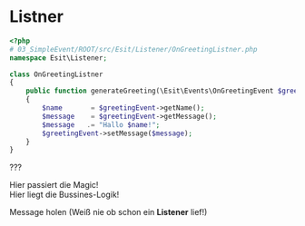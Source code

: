 # Listner

```php
<?php
# 03_SimpleEvent/ROOT/src/Esit/Listener/OnGreetingListner.php
namespace Esit\Listener;

class OnGreetingListner
{
    public function generateGreeting(\Esit\Events\OnGreetingEvent $greetingEvent)
    {
        $name       = $greetingEvent->getName();
        $message    = $greetingEvent->getMessage();
        $message   .= "Hallo $name!";
        $greetingEvent->setMessage($message);
    }
}

```

???

Hier passiert die Magic!  
Hier liegt die Bussines-Logik!

Message holen (Weiß nie ob schon ein __Listener__ lief!)
